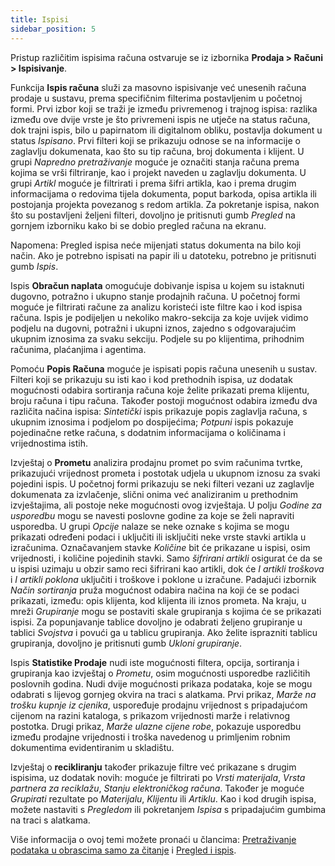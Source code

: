```yaml
---
title: Ispisi
sidebar_position: 5
---
```


Pristup različitim ispisima računa ostvaruje se iz izbornika **Prodaja > Računi > Ispisivanje**.

Funkcija **Ispis računa** služi za masovno ispisivanje već unesenih računa prodaje u sustavu, prema specifičnim filterima postavljenim u početnoj formi. Prvi izbor koji se traži je između privremenog i trajnog ispisa: razlika između ove dvije vrste je što privremeni ispis ne utječe na status računa, dok trajni ispis, bilo u papirnatom ili digitalnom obliku, postavlja dokument u status *Ispisano*. Prvi filteri koji se prikazuju odnose se na informacije o zaglavlju dokumenata, kao što su tip računa, broj dokumenta i klijent. U grupi *Napredno pretraživanje* moguće je označiti stanja računa prema kojima se vrši filtriranje, kao i projekt naveden u zaglavlju dokumenta. U grupi *Artikl* moguće je filtrirati i prema šifri artikla, kao i prema drugim informacijama o redovima tijela dokumenta, poput barkoda, opisa artikla ili postojanja projekta povezanog s redom artikla. Za pokretanje ispisa, nakon što su postavljeni željeni filteri, dovoljno je pritisnuti gumb *Pregled* na gornjem izborniku kako bi se dobio pregled računa na ekranu.

Napomena: Pregled ispisa neće mijenjati status dokumenta na bilo koji način. Ako je potrebno ispisati na papir ili u datoteku, potrebno je pritisnuti gumb *Ispis*.

Ispis **Obračun naplata** omogućuje dobivanje ispisa u kojem su istaknuti dugovno, potražno i ukupno stanje prodajnih računa. U početnoj formi moguće je filtrirati račune za analizu koristeći iste filtre kao i kod ispisa računa. Ispis je podijeljen u nekoliko makro-sekcija za koje uvijek vidimo podjelu na dugovni, potražni i ukupni iznos, zajedno s odgovarajućim ukupnim iznosima za svaku sekciju. Podjele su po klijentima, prihodnim računima, plaćanjima i agentima.

Pomoću **Popis Računa** moguće je ispisati popis računa unesenih u sustav. Filteri koji se prikazuju su isti kao i kod prethodnih ispisa, uz dodatak mogućnosti odabira sortiranja računa koje želite prikazati prema klijentu, broju računa i tipu računa. Također postoji mogućnost odabira između dva različita načina ispisa: *Sintetički* ispis prikazuje popis zaglavlja računa, s ukupnim iznosima i podjelom po dospijećima; *Potpuni* ispis pokazuje pojedinačne retke računa, s dodatnim informacijama o količinama i vrijednostima istih.

Izvještaj o **Prometu** analizira prodajnu promet po svim računima tvrtke, prikazujući vrijednost prometa i postotak udjela u ukupnom iznosu za svaki pojedini ispis. U početnoj formi prikazuju se neki filteri vezani uz zaglavlje dokumenata za izvlačenje, slični onima već analiziranim u prethodnim izvještajima, ali postoje neke mogućnosti ovog izvještaja. U polju *Godine za usporedbu* mogu se navesti poslovne godine za koje se želi napraviti usporedba. U grupi *Opcije* nalaze se neke oznake s kojima se mogu prikazati određeni podaci i uključiti ili isključiti neke vrste stavki artikla u izračunima. Označavanjem stavke *Količine* bit će prikazane u ispisi, osim vrijednosti, i količine pojedinih stavki. Samo *šifrirani artikli* osigurat će da se u ispisi uzimaju u obzir samo reci šifrirani kao artikli, dok će *I artikli troškova* i *I artikli poklona* uključiti i troškove i poklone u izračune. Padajući izbornik *Način sortiranja* pruža mogućnost odabira načina na koji će se podaci prikazati, između: opis klijenta, kod klijenta ili iznos prometa. Na kraju, u mreži *Grupiranje* mogu se postaviti skale grupiranja s kojima će se prikazati ispisi. Za popunjavanje tablice dovoljno je odabrati željeno grupiranje u tablici *Svojstva* i povući ga u tablicu grupiranja. Ako želite isprazniti tablicu grupiranja, dovoljno je pritisnuti gumb *Ukloni grupiranje*.

Ispis **Statistike Prodaje** nudi iste mogućnosti filtera, opcija, sortiranja i grupiranja kao izvještaj o *Prometu*, osim mogućnosti usporedbe različitih poslovnih godina. Nudi dvije mogućnosti prikaza podataka, koje se mogu odabrati s lijevog gornjeg okvira na traci s alatkama. Prvi prikaz, *Marže na trošku kupnje iz cjenika*, uspoređuje prodajnu vrijednost s pripadajućom cijenom na razini kataloga, s prikazom vrijednosti marže i relativnog postotka. Drugi prikaz, *Marže ulazne cijene robe*, pokazuje usporedbu između prodajne vrijednosti i troška navedenog u primljenim robnim dokumentima evidentiranim u skladištu.

Izvještaj o **recikliranju** također prikazuje filtre već prikazane s drugim ispisima, uz dodatak novih: moguće je filtrirati po *Vrsti materijala*, *Vrsta partnera za reciklažu*, *Stanju elektroničkog računa*. Također je moguće *Grupirati* rezultate po *Materijalu*, *Klijentu* ili *Artiklu*. Kao i kod drugih ispisa, možete nastaviti s *Pregledom* ili pokretanjem *Ispisa* s pripadajućim gumbima na traci s alatkama.

Više informacija o ovoj temi možete pronaći u člancima: [Pretraživanje podataka u obrascima samo za čitanje](/docs/guide/operations-with-data/data-search-in-read-only-forms) i [ Pregled i ispis](/docs/guide/operations-with-data/reports). 
